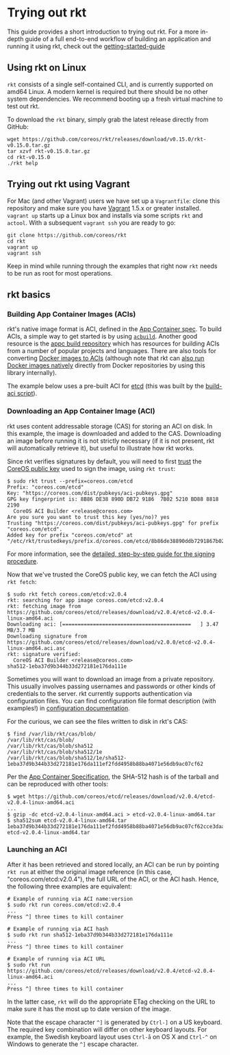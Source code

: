 # Trying out rkt 

This guide provides a short introduction to trying out rkt. 
For a more in-depth guide of a full end-to-end workflow of building an application and running it using rkt, check out the [getting-started-guide](getting-started-guide.md)

## Using rkt on Linux

`rkt` consists of a single self-contained CLI, and is currently supported on amd64 Linux.
A modern kernel is required but there should be no other system dependencies.
We recommend booting up a fresh virtual machine to test out rkt.

To download the `rkt` binary, simply grab the latest release directly from GitHub:

```
wget https://github.com/coreos/rkt/releases/download/v0.15.0/rkt-v0.15.0.tar.gz
tar xzvf rkt-v0.15.0.tar.gz
cd rkt-v0.15.0
./rkt help
```

## Trying out rkt using Vagrant

For Mac (and other Vagrant) users we have set up a `Vagrantfile`: clone this repository and make sure you have [Vagrant](https://www.vagrantup.com/) 1.5.x or greater installed.
`vagrant up` starts up a Linux box and installs via some scripts `rkt` and `actool`.
With a subsequent `vagrant ssh` you are ready to go:

```
git clone https://github.com/coreos/rkt
cd rkt
vagrant up
vagrant ssh
```

Keep in mind while running through the examples that right now `rkt` needs to be run as root for most operations.

## rkt basics

### Building App Container Images (ACIs)

rkt's native image format is ACI, defined in the [App Container spec](app-container.md).
To build ACIs, a simple way to get started is by using [`acbuild`](https://github.com/appc/acbuild).
Another good resource is the [appc build repository](https://github.com/appc/build-repository) which has resources for building ACIs from a number of popular projects and languages.
There are also tools for converting [Docker images to ACIs](https://github.com/appc/docker2aci) (although note that rkt can [also run Docker images natively](running-docker-images.md) directly from Docker repositories by using this library internally).

The example below uses a pre-built ACI for [etcd](https://github.com/coreos/etcd) (this was built by the [build-aci script](https://github.com/coreos/etcd/blob/master/scripts/build-aci)).

### Downloading an App Container Image (ACI)

rkt uses content addressable storage (CAS) for storing an ACI on disk.
In this example, the image is downloaded and added to the CAS.
Downloading an image before running it is not strictly necessary (if it is not present, rkt will automatically retrieve it), but useful to illustrate how rkt works.

Since rkt verifies signatures by default, you will need to first [trust](signing-and-verification-guide.md#establishing-trust) the [CoreOS public key](https://coreos.com/dist/pubkeys/aci-pubkeys.gpg) used to sign the image, using `rkt trust`:

```
$ sudo rkt trust --prefix=coreos.com/etcd
Prefix: "coreos.com/etcd"
Key: "https://coreos.com/dist/pubkeys/aci-pubkeys.gpg"
GPG key fingerprint is: 8B86 DE38 890D DB72 9186  7B02 5210 BD88 8818 2190
  CoreOS ACI Builder <release@coreos.com>
Are you sure you want to trust this key (yes/no)? yes
Trusting "https://coreos.com/dist/pubkeys/aci-pubkeys.gpg" for prefix "coreos.com/etcd".
Added key for prefix "coreos.com/etcd" at "/etc/rkt/trustedkeys/prefix.d/coreos.com/etcd/8b86de38890ddb7291867b025210bd8888182190"
```

For more information, see the [detailed, step-by-step guide for the signing procedure](signing-and-verification-guide.md).

Now that we've trusted the CoreOS public key, we can fetch the ACI using `rkt fetch`:

```
$ sudo rkt fetch coreos.com/etcd:v2.0.4
rkt: searching for app image coreos.com/etcd:v2.0.4
rkt: fetching image from https://github.com/coreos/etcd/releases/download/v2.0.4/etcd-v2.0.4-linux-amd64.aci
Downloading aci: [==========================================   ] 3.47 MB/3.7 MB
Downloading signature from https://github.com/coreos/etcd/releases/download/v2.0.0/etcd-v2.0.4-linux-amd64.aci.asc
rkt: signature verified:
  CoreOS ACI Builder <release@coreos.com>
sha512-1eba37d9b344b33d272181e176da111e
```

Sometimes you will want to download an image from a private repository.
This usually involves passing usernames and passwords or other kinds of credentials to the server.
rkt currently supports authentication via configuration files.
You can find configuration file format description (with examples!) in [configuration documentation](configuration.md).

For the curious, we can see the files written to disk in rkt's CAS:

```
$ find /var/lib/rkt/cas/blob/
/var/lib/rkt/cas/blob/
/var/lib/rkt/cas/blob/sha512
/var/lib/rkt/cas/blob/sha512/1e
/var/lib/rkt/cas/blob/sha512/1e/sha512-1eba37d9b344b33d272181e176da111ef2fdd4958b88ba4071e56db9ac07cf62
```

Per the [App Container Specification](https://github.com/appc/spec/blob/master/spec/aci.md#image-archives), the SHA-512 hash is of the tarball and can be reproduced with other tools:

```
$ wget https://github.com/coreos/etcd/releases/download/v2.0.4/etcd-v2.0.4-linux-amd64.aci
...
$ gzip -dc etcd-v2.0.4-linux-amd64.aci > etcd-v2.0.4-linux-amd64.tar
$ sha512sum etcd-v2.0.4-linux-amd64.tar
1eba37d9b344b33d272181e176da111ef2fdd4958b88ba4071e56db9ac07cf62cce3daaee03ebd92dfbb596fe7879938374c671ae768cd927bab7b16c5e432e8  etcd-v2.0.4-linux-amd64.tar
```

### Launching an ACI

After it has been retrieved and stored locally, an ACI can be run by pointing `rkt run` at either the original image reference (in this case, "coreos.com/etcd:v2.0.4"), the full URL of the ACI, or the ACI hash.
Hence, the following three examples are equivalent:

```
# Example of running via ACI name:version
$ sudo rkt run coreos.com/etcd:v2.0.4
...
Press ^] three times to kill container
```

```
# Example of running via ACI hash
$ sudo rkt run sha512-1eba37d9b344b33d272181e176da111e
...
Press ^] three times to kill container
```

```
# Example of running via ACI URL
$ sudo rkt run https://github.com/coreos/etcd/releases/download/v2.0.4/etcd-v2.0.4-linux-amd64.aci
...
Press ^] three times to kill container
```

In the latter case, `rkt` will do the appropriate ETag checking on the URL to make sure it has the most up to date version of the image.

Note that the escape character ```^]``` is generated by ```Ctrl-]``` on a US keyboard.
The required key combination will differ on other keyboard layouts.
For example, the Swedish keyboard layout uses ```Ctrl-å``` on OS X and ```Ctrl-^``` on Windows to generate the ```^]``` escape character.
